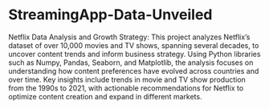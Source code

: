 # StreamingApp-Data-Unveiled
Netflix Data Analysis and Growth Strategy: This project analyzes Netflix’s dataset of over 10,000 movies and TV shows, spanning several decades, to uncover content trends and inform business strategy. Using Python libraries such as Numpy, Pandas, Seaborn, and Matplotlib, the analysis focuses on understanding how content preferences have evolved across countries and over time. Key insights include trends in movie and TV show production from the 1990s to 2021, with actionable recommendations for Netflix to optimize content creation and expand in different markets.

